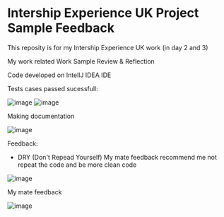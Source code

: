 # Intership Experience UK Project Sample Feedback
This reposity is for my Intership Experience UK work (in day 2 and 3)

My work related Work Sample Review & Reflection

Code developed on IntellJ IDEA IDE

Tests cases passed sucessfull:

![image](https://user-images.githubusercontent.com/3922089/124113487-1ecdf980-da31-11eb-95b4-d0c70edd1901.png)
![image](https://user-images.githubusercontent.com/3922089/124126661-83448500-da40-11eb-9ef2-08ff8cf8b9f1.png)

Making documentation

![image](https://user-images.githubusercontent.com/3922089/124127020-de767780-da40-11eb-8d2d-9a1327562eaf.png)


Feedback:

- DRY (Don't Repead Yourself) My mate feedback recommend me not repeat the code and be more clean code

![image](https://user-images.githubusercontent.com/3922089/124122829-247d0c80-da3c-11eb-8970-2a18eeeac51d.png)


My mate feedback

![image](https://user-images.githubusercontent.com/3922089/124122443-b6384a00-da3b-11eb-9e3a-4c08b72885a6.png)
